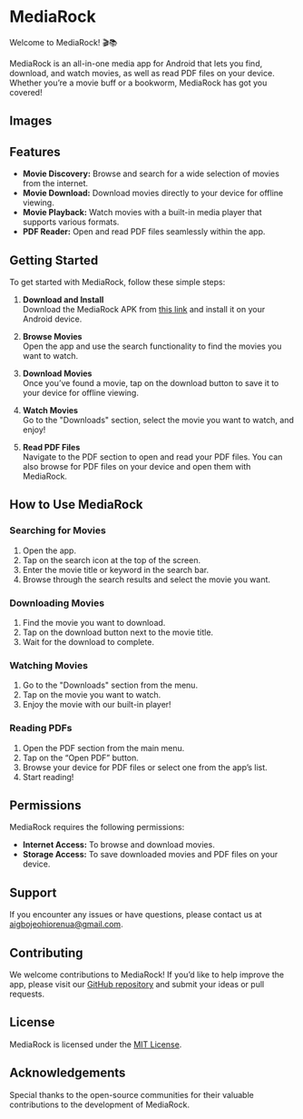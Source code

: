 # MediaRock

Welcome to MediaRock! 🎬📚

MediaRock is an all-in-one media app for Android that lets you find, download, and watch movies, as well as read PDF files on your device. Whether you’re a movie buff or a bookworm, MediaRock has got you covered!

## Images


## Features

- **Movie Discovery:** Browse and search for a wide selection of movies from the internet.
- **Movie Download:** Download movies directly to your device for offline viewing.
- **Movie Playback:** Watch movies with a built-in media player that supports various formats.
- **PDF Reader:** Open and read PDF files seamlessly within the app.

## Getting Started

To get started with MediaRock, follow these simple steps:

1. **Download and Install**  
   Download the MediaRock APK from [this link](https://drive.google.com/file/d/1aiHTVXpC7hmlbBrnITv_McgBEOPafOIb/view?usp=drivesdk) and install it on your Android device.

2. **Browse Movies**  
   Open the app and use the search functionality to find the movies you want to watch.

3. **Download Movies**  
   Once you’ve found a movie, tap on the download button to save it to your device for offline viewing.

4. **Watch Movies**  
   Go to the "Downloads" section, select the movie you want to watch, and enjoy!

5. **Read PDF Files**  
   Navigate to the PDF section to open and read your PDF files. You can also browse for PDF files on your device and open them with MediaRock.

## How to Use MediaRock

### Searching for Movies

1. Open the app.
2. Tap on the search icon at the top of the screen.
3. Enter the movie title or keyword in the search bar.
4. Browse through the search results and select the movie you want.

### Downloading Movies

1. Find the movie you want to download.
2. Tap on the download button next to the movie title.
3. Wait for the download to complete.

### Watching Movies

1. Go to the "Downloads" section from the menu.
2. Tap on the movie you want to watch.
3. Enjoy the movie with our built-in player!

### Reading PDFs

1. Open the PDF section from the main menu.
2. Tap on the “Open PDF” button.
3. Browse your device for PDF files or select one from the app’s list.
4. Start reading!

## Permissions

MediaRock requires the following permissions:
- **Internet Access:** To browse and download movies.
- **Storage Access:** To save downloaded movies and PDF files on your device.

## Support

If you encounter any issues or have questions, please contact us at [aigbojeohiorenua@gmail.com](mailto:support@mediarockapp.com).

## Contributing

We welcome contributions to MediaRock! If you’d like to help improve the app, please visit our [GitHub repository](#) and submit your ideas or pull requests.

## License

MediaRock is licensed under the [MIT License](LICENSE).

## Acknowledgements

Special thanks to the open-source communities for their valuable contributions to the development of MediaRock.
